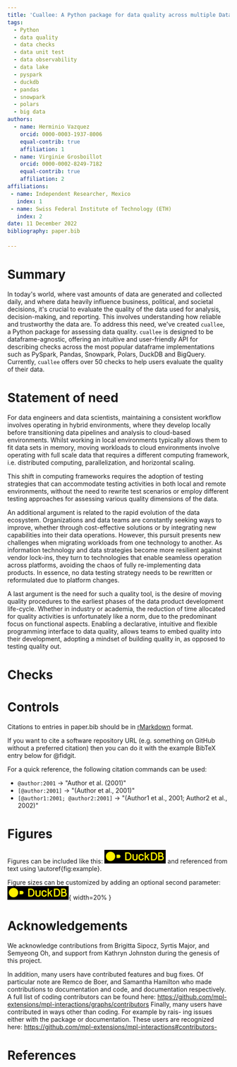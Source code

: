 ```yaml
---
title: 'Cuallee: A Python package for data quality across multiple DataFrame APIs'
tags:
  - Python
  - data quality
  - data checks
  - data unit test
  - data observability
  - data lake
  - pyspark
  - duckdb
  - pandas
  - snowpark
  - polars
  - big data
authors:
  - name: Herminio Vazquez
    orcid: 0000-0003-1937-8006
    equal-contrib: true
    affiliation: 1
  - name: Virginie Grosboillot
    orcid: 0000-0002-8249-7182
    equal-contrib: true
    affiliation: 2
affiliations:
 - name: Independent Researcher, Mexico
   index: 1
 - name: Swiss Federal Institute of Technology (ETH)
   index: 2
date: 11 December 2022
bibliography: paper.bib

---
```


# Summary

In today's world, where vast amounts of data are generated and collected daily, and where data heavily influence business, political, and societal decisions, it's crucial to evaluate the quality of the data used for analysis, decision-making, and reporting. This involves understanding how reliable and trustworthy the data are. To address this need, we've created `cuallee`, a Python package for assessing data quality. `cuallee` is designed to be dataframe-agnostic, offering an intuitive and user-friendly API for describing checks across the most popular dataframe implementations such as PySpark, Pandas, Snowpark, Polars, DuckDB and BigQuery. Currently, `cuallee` offers over 50 checks to help users evaluate the quality of their data.


# Statement of need

For data engineers and data scientists, maintaining a consistent workflow involves operating in hybrid environments, where they develop locally before transitioning data pipelines and analysis to cloud-based environments. Whilst working in local environments typically allows them to fit data sets in memory, moving workloads to cloud environments involve operating with full scale data that requires a different computing framework, i.e. distributed computing, parallelization, and horizontal scaling.

This shift in computing frameworks requires the adoption of testing strategies that can accommodate testing activities in both local and remote environments, without the need to rewrite test scenarios or employ different testing approaches for assessing various quality dimensions of the data.

An additional argument is related to the rapid evolution of the data ecosystem. Organizations and data teams are constantly seeking ways to improve, whether through cost-effective solutions or by integrating new capabilities into their data operations. However, this pursuit presents new challenges when migrating workloads from one technology to another. As information technology and data strategies become more resilient against vendor lock-ins, they turn to technologies that enable seamless operation across platforms, avoiding the chaos of fully re-implementing data products. In essence, no data testing strategy needs to be rewritten or reformulated due to platform changes.

A last argument is the need for such a quality tool, is the desire of moving quality procedures to the earliest phases of the data product development life-cycle. Whether in industry or academia, the reduction of time allocated for quality activities is unfortunately like a norm, due to the predominant focus on functional aspects. Enabling a declarative, intuitive and flexible programming interface to data quality, allows teams to embed quality into their development, adopting a mindset of building quality in, as opposed to testing quality out.


# Checks


# Controls

Citations to entries in paper.bib should be in
[rMarkdown](http://rmarkdown.rstudio.com/authoring_bibliographies_and_citations.html)
format.

If you want to cite a software repository URL (e.g. something on GitHub without a preferred
citation) then you can do it with the example BibTeX entry below for @fidgit.

For a quick reference, the following citation commands can be used:
- `@author:2001`  ->  "Author et al. (2001)"
- `[@author:2001]` -> "(Author et al., 2001)"
- `[@author1:2001; @author2:2001]` -> "(Author1 et al., 2001; Author2 et al., 2002)"

# Figures

Figures can be included like this:
![Caption for example figure.\label{fig:example}](figure.png)
and referenced from text using \autoref{fig:example}.

Figure sizes can be customized by adding an optional second parameter:
![Caption for example figure.](figure.png){ width=20% }

# Acknowledgements

We acknowledge contributions from Brigitta Sipocz, Syrtis Major, and Semyeong
Oh, and support from Kathryn Johnston during the genesis of this project.

In addition, many users have contributed features and bug fixes. Of particular note are Remco de Boer, and Samantha Hamilton who made contributions to documentation and code, and documentation respectively. A full list of coding contributors can be found here: https://github.com/mpl-extensions/mpl-interactions/graphs/contributors
Finally, many users have contributed in ways other than coding. For example by rais- ing issues either with the package or documentation. These users are recognized here:
https://github.com/mpl-extensions/mpl-interactions#contributors-

# References